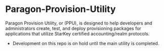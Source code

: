 # Paragon-Provision-Utility
Paragon Provision Utility, or (PPU), is designed to help developers and administrators create, test, and deploy provisioning packages for applications that utilize StarKey certified accounting/realm protocols. 

- Development on this repo is on hold until the main utility is completed.
